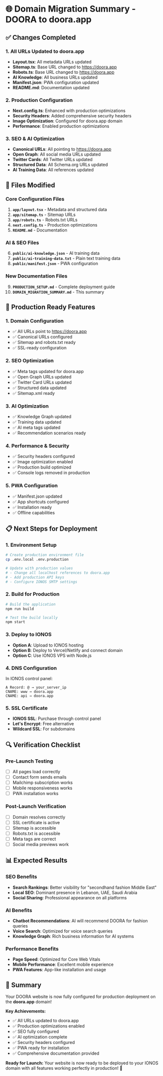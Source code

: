 # 🌐 Domain Migration Summary - DOORA to doora.app

## ✅ **Changes Completed**

### **1. All URLs Updated to doora.app**
- **Layout.tsx**: All metadata URLs updated
- **Sitemap.ts**: Base URL changed to https://doora.app
- **Robots.ts**: Base URL changed to https://doora.app
- **AI Knowledge**: All business URLs updated
- **Manifest.json**: PWA configuration updated
- **README.md**: Documentation updated

### **2. Production Configuration**
- **Next.config.ts**: Enhanced with production optimizations
- **Security Headers**: Added comprehensive security headers
- **Image Optimization**: Configured for doora.app domain
- **Performance**: Enabled production optimizations

### **3. SEO & AI Optimization**
- **Canonical URLs**: All pointing to https://doora.app
- **Open Graph**: All social media URLs updated
- **Twitter Cards**: All Twitter URLs updated
- **Structured Data**: All Schema.org URLs updated
- **AI Training Data**: All references updated

## 🔧 **Files Modified**

### **Core Configuration Files**
1. **`app/layout.tsx`** - Metadata and structured data
2. **`app/sitemap.ts`** - Sitemap URLs
3. **`app/robots.ts`** - Robots.txt URLs
4. **`next.config.ts`** - Production optimizations
5. **`README.md`** - Documentation

### **AI & SEO Files**
6. **`public/ai-knowledge.json`** - AI training data
7. **`public/ai-training-data.txt`** - Plain text training data
8. **`public/manifest.json`** - PWA configuration

### **New Documentation Files**
9. **`PRODUCTION_SETUP.md`** - Complete deployment guide
10. **`DOMAIN_MIGRATION_SUMMARY.md`** - This summary

## 🚀 **Production Ready Features**

### **1. Domain Configuration**
- ✅ All URLs point to https://doora.app
- ✅ Canonical URLs configured
- ✅ Sitemap and robots.txt ready
- ✅ SSL-ready configuration

### **2. SEO Optimization**
- ✅ Meta tags updated for doora.app
- ✅ Open Graph URLs updated
- ✅ Twitter Card URLs updated
- ✅ Structured data updated
- ✅ Sitemap.xml ready

### **3. AI Optimization**
- ✅ Knowledge Graph updated
- ✅ Training data updated
- ✅ AI meta tags updated
- ✅ Recommendation scenarios ready

### **4. Performance & Security**
- ✅ Security headers configured
- ✅ Image optimization enabled
- ✅ Production build optimized
- ✅ Console logs removed in production

### **5. PWA Configuration**
- ✅ Manifest.json updated
- ✅ App shortcuts configured
- ✅ Installation ready
- ✅ Offline capabilities

## 📋 **Next Steps for Deployment**

### **1. Environment Setup**
```bash
# Create production environment file
cp .env.local .env.production

# Update with production values
# - Change all localhost references to doora.app
# - Add production API keys
# - Configure IONOS SMTP settings
```

### **2. Build for Production**
```bash
# Build the application
npm run build

# Test the build locally
npm start
```

### **3. Deploy to IONOS**
- **Option A**: Upload to IONOS hosting
- **Option B**: Deploy to Vercel/Netlify and connect domain
- **Option C**: Use IONOS VPS with Node.js

### **4. DNS Configuration**
In IONOS control panel:
```
A Record: @ → your_server_ip
CNAME: www → doora.app
CNAME: api → doora.app
```

### **5. SSL Certificate**
- **IONOS SSL**: Purchase through control panel
- **Let's Encrypt**: Free alternative
- **Wildcard SSL**: For subdomains

## 🔍 **Verification Checklist**

### **Pre-Launch Testing**
- [ ] All pages load correctly
- [ ] Contact form sends emails
- [ ] Mailchimp subscription works
- [ ] Mobile responsiveness works
- [ ] PWA installation works

### **Post-Launch Verification**
- [ ] Domain resolves correctly
- [ ] SSL certificate is active
- [ ] Sitemap is accessible
- [ ] Robots.txt is accessible
- [ ] Meta tags are correct
- [ ] Social media previews work

## 📊 **Expected Results**

### **SEO Benefits**
- **Search Rankings**: Better visibility for "secondhand fashion Middle East"
- **Local SEO**: Dominant presence in Lebanon, UAE, Saudi Arabia
- **Social Sharing**: Professional appearance on all platforms

### **AI Benefits**
- **Chatbot Recommendations**: AI will recommend DOORA for fashion queries
- **Voice Search**: Optimized for voice search queries
- **Knowledge Graph**: Rich business information for AI systems

### **Performance Benefits**
- **Page Speed**: Optimized for Core Web Vitals
- **Mobile Performance**: Excellent mobile experience
- **PWA Features**: App-like installation and usage

## 🎉 **Summary**

Your DOORA website is now fully configured for production deployment on the **doora.app** domain! 

**Key Achievements:**
- ✅ All URLs updated to doora.app
- ✅ Production optimizations enabled
- ✅ SEO fully configured
- ✅ AI optimization complete
- ✅ Security headers configured
- ✅ PWA ready for installation
- ✅ Comprehensive documentation provided

**Ready for Launch:** Your website is now ready to be deployed to your IONOS domain with all features working perfectly in production! 🚀






